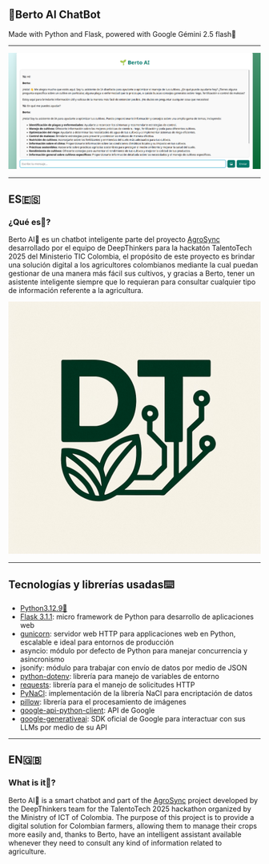 ## **🌱Berto AI ChatBot**  
Made with Python and Flask, powered with Google Gémini 2.5 flash🤖  

---


![Preview](images/Berto.png)  

---

## ES🇪🇸 
### ¿Qué es🤔?  
Berto AI🌱 es un chatbot inteligente parte del proyecto [AgroSync](https://github.com/hectop4/AgroSync/) desarrollado por el equipo de DeepThinkers para la hackatón TalentoTech 2025 del Ministerio TIC Colombia, el propósito de este proyecto es brindar una solución digital a los agricultores colombianos mediante la cual puedan gestionar de una manera más fácil sus cultivos, y gracias a Berto, tener un asistente inteligente siempre que lo requieran para consultar cualquier tipo de información referente a la agricultura.  

![Preview](images/logo.png)  

---

## Tecnologías y librerías usadas⌨️  
- [Python3.12.9🐍](https://www.python.org/)
- [Flask 3.1.1](https://flask.palletsprojects.com/en/stable/): micro framework de Python para desarrollo de aplicaciones web
- [gunicorn](https://pypi.org/project/gunicorn/): servidor web HTTP para applicaciones web en Python, escalable e ideal para entornos de producción
- asyncio: módulo por defecto de Python para manejar concurrencia y asincronismo
- jsonify: módulo para trabajar con envío de datos por medio de JSON
- [python-dotenv](https://pypi.org/project/python-dotenv/): librería para manejo de variables de entorno
- [requests](https://pypi.org/project/requests/): librería para el manejo de solicitudes HTTP
- [PyNaCl](https://pypi.org/project/PyNaCl/): implementación de la librería NaCl para encriptación de datos
- [pillow](https://pypi.org/project/pillow/): librería para el procesamiento de imágenes
- [google-api-python-client](https://pypi.org/project/google-api-python-client/): API de Google
- [google-generativeai](https://pypi.org/project/google-generativeai/): SDK oficial de Google para interactuar con sus LLMs por medio de su API

---

## EN🇬🇧 
### What is it🤔?  
Berto AI🌱 is a smart chatbot and part of the [AgroSync](https://github.com/hectop4/AgroSync/) project developed by the DeepThinkers team for the TalentoTech 2025 hackathon organized by the Ministry of ICT of Colombia. The purpose of this project is to provide a digital solution for Colombian farmers, allowing them to manage their crops more easily and, thanks to Berto, have an intelligent assistant available whenever they need to consult any kind of information related to agriculture.

